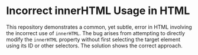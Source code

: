 # Incorrect innerHTML Usage in HTML

This repository demonstrates a common, yet subtle, error in HTML involving the incorrect use of `innerHTML`.  The bug arises from attempting to directly modify the `innerHTML` property without first selecting the target element using its ID or other selectors.  The solution shows the correct approach.